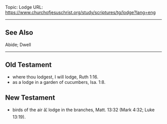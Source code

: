 Topic: Lodge
URL: https://www.churchofjesuschrist.org/study/scriptures/tg/lodge?lang=eng

---

## See Also

Abide; Dwell

---

## Old Testament

- where thou lodgest, I will lodge, Ruth 1:16.
- as a lodge in a garden of cucumbers, Isa. 1:8.

## New Testament

- birds of the air â¦ lodge in the branches, Matt. 13:32 (Mark 4:32; Luke 13:19).

